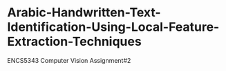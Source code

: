 # Arabic-Handwritten-Text-Identification-Using-Local-Feature-Extraction-Techniques
ENCS5343 Computer Vision 
Assignment#2 
